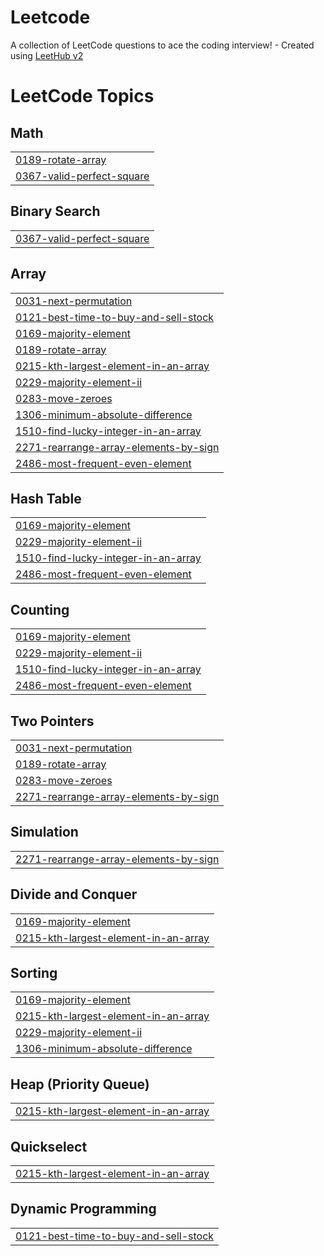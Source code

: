 # Leetcode
A collection of LeetCode questions to ace the coding interview! - Created using [LeetHub v2](https://github.com/arunbhardwaj/LeetHub-2.0)

<!---LeetCode Topics Start-->
# LeetCode Topics
## Math
|  |
| ------- |
| [0189-rotate-array](https://github.com/23mh1a05g0/Leetcode/tree/master/0189-rotate-array) |
| [0367-valid-perfect-square](https://github.com/23mh1a05g0/Leetcode/tree/master/0367-valid-perfect-square) |
## Binary Search
|  |
| ------- |
| [0367-valid-perfect-square](https://github.com/23mh1a05g0/Leetcode/tree/master/0367-valid-perfect-square) |
## Array
|  |
| ------- |
| [0031-next-permutation](https://github.com/23mh1a05g0/Leetcode/tree/master/0031-next-permutation) |
| [0121-best-time-to-buy-and-sell-stock](https://github.com/23mh1a05g0/Leetcode/tree/master/0121-best-time-to-buy-and-sell-stock) |
| [0169-majority-element](https://github.com/23mh1a05g0/Leetcode/tree/master/0169-majority-element) |
| [0189-rotate-array](https://github.com/23mh1a05g0/Leetcode/tree/master/0189-rotate-array) |
| [0215-kth-largest-element-in-an-array](https://github.com/23mh1a05g0/Leetcode/tree/master/0215-kth-largest-element-in-an-array) |
| [0229-majority-element-ii](https://github.com/23mh1a05g0/Leetcode/tree/master/0229-majority-element-ii) |
| [0283-move-zeroes](https://github.com/23mh1a05g0/Leetcode/tree/master/0283-move-zeroes) |
| [1306-minimum-absolute-difference](https://github.com/23mh1a05g0/Leetcode/tree/master/1306-minimum-absolute-difference) |
| [1510-find-lucky-integer-in-an-array](https://github.com/23mh1a05g0/Leetcode/tree/master/1510-find-lucky-integer-in-an-array) |
| [2271-rearrange-array-elements-by-sign](https://github.com/23mh1a05g0/Leetcode/tree/master/2271-rearrange-array-elements-by-sign) |
| [2486-most-frequent-even-element](https://github.com/23mh1a05g0/Leetcode/tree/master/2486-most-frequent-even-element) |
## Hash Table
|  |
| ------- |
| [0169-majority-element](https://github.com/23mh1a05g0/Leetcode/tree/master/0169-majority-element) |
| [0229-majority-element-ii](https://github.com/23mh1a05g0/Leetcode/tree/master/0229-majority-element-ii) |
| [1510-find-lucky-integer-in-an-array](https://github.com/23mh1a05g0/Leetcode/tree/master/1510-find-lucky-integer-in-an-array) |
| [2486-most-frequent-even-element](https://github.com/23mh1a05g0/Leetcode/tree/master/2486-most-frequent-even-element) |
## Counting
|  |
| ------- |
| [0169-majority-element](https://github.com/23mh1a05g0/Leetcode/tree/master/0169-majority-element) |
| [0229-majority-element-ii](https://github.com/23mh1a05g0/Leetcode/tree/master/0229-majority-element-ii) |
| [1510-find-lucky-integer-in-an-array](https://github.com/23mh1a05g0/Leetcode/tree/master/1510-find-lucky-integer-in-an-array) |
| [2486-most-frequent-even-element](https://github.com/23mh1a05g0/Leetcode/tree/master/2486-most-frequent-even-element) |
## Two Pointers
|  |
| ------- |
| [0031-next-permutation](https://github.com/23mh1a05g0/Leetcode/tree/master/0031-next-permutation) |
| [0189-rotate-array](https://github.com/23mh1a05g0/Leetcode/tree/master/0189-rotate-array) |
| [0283-move-zeroes](https://github.com/23mh1a05g0/Leetcode/tree/master/0283-move-zeroes) |
| [2271-rearrange-array-elements-by-sign](https://github.com/23mh1a05g0/Leetcode/tree/master/2271-rearrange-array-elements-by-sign) |
## Simulation
|  |
| ------- |
| [2271-rearrange-array-elements-by-sign](https://github.com/23mh1a05g0/Leetcode/tree/master/2271-rearrange-array-elements-by-sign) |
## Divide and Conquer
|  |
| ------- |
| [0169-majority-element](https://github.com/23mh1a05g0/Leetcode/tree/master/0169-majority-element) |
| [0215-kth-largest-element-in-an-array](https://github.com/23mh1a05g0/Leetcode/tree/master/0215-kth-largest-element-in-an-array) |
## Sorting
|  |
| ------- |
| [0169-majority-element](https://github.com/23mh1a05g0/Leetcode/tree/master/0169-majority-element) |
| [0215-kth-largest-element-in-an-array](https://github.com/23mh1a05g0/Leetcode/tree/master/0215-kth-largest-element-in-an-array) |
| [0229-majority-element-ii](https://github.com/23mh1a05g0/Leetcode/tree/master/0229-majority-element-ii) |
| [1306-minimum-absolute-difference](https://github.com/23mh1a05g0/Leetcode/tree/master/1306-minimum-absolute-difference) |
## Heap (Priority Queue)
|  |
| ------- |
| [0215-kth-largest-element-in-an-array](https://github.com/23mh1a05g0/Leetcode/tree/master/0215-kth-largest-element-in-an-array) |
## Quickselect
|  |
| ------- |
| [0215-kth-largest-element-in-an-array](https://github.com/23mh1a05g0/Leetcode/tree/master/0215-kth-largest-element-in-an-array) |
## Dynamic Programming
|  |
| ------- |
| [0121-best-time-to-buy-and-sell-stock](https://github.com/23mh1a05g0/Leetcode/tree/master/0121-best-time-to-buy-and-sell-stock) |
<!---LeetCode Topics End-->